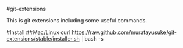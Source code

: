 #git-extensions

This is git extensions including some useful commands.

#Install
##Mac/Linux
    curl https://raw.github.com/muratayusuke/git-extensions/stable/installer.sh | bash -s
